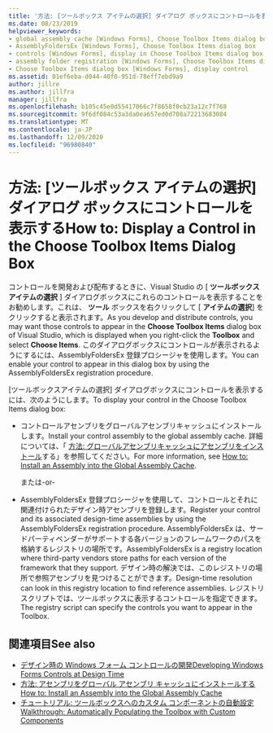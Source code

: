 ```yaml
---
title: '方法: [ツールボックス アイテムの選択] ダイアログ ボックスにコントロールを表示する'
ms.date: 08/23/2019
helpviewer_keywords:
- global assembly cache [Windows Forms], Choose Toolbox Items dialog box
- AssemblyFoldersEx [Windows Forms], Choose Toolbox Items dialog box
- controls [Windows Forms], display in Choose Toolbox Items dialog box
- assembly folder registration [Windows Forms], Choose Toolbox Items dialog box
- Choose Toolbox Items dialog box [Windows Forms], display control
ms.assetid: 01ef6eba-d044-40f0-951d-78eff7ebd9a9
author: jillre
ms.author: jillfra
manager: jillfra
ms.openlocfilehash: b105c45e0d55417066c7f8658f0cb23a12c7f768
ms.sourcegitcommit: 9f6df084c53a3da0ea657ed0d708a72213683084
ms.translationtype: MT
ms.contentlocale: ja-JP
ms.lasthandoff: 12/09/2020
ms.locfileid: "96980840"
---
```

# <a name="how-to-display-a-control-in-the-choose-toolbox-items-dialog-box"></a><span data-ttu-id="bf687-102">方法: [ツールボックス アイテムの選択] ダイアログ ボックスにコントロールを表示する</span><span class="sxs-lookup"><span data-stu-id="bf687-102">How to: Display a Control in the Choose Toolbox Items Dialog Box</span></span>

<span data-ttu-id="bf687-103">コントロールを開発および配布するときに、Visual Studio の [ **ツールボックスアイテムの選択** ] ダイアログボックスにこれらのコントロールを表示することをお勧めします。これは、 **ツール** ボックスを右クリックして [ **アイテムの選択**] をクリックすると表示されます。</span><span class="sxs-lookup"><span data-stu-id="bf687-103">As you develop and distribute controls, you may want those controls to appear in the **Choose Toolbox Items** dialog box of Visual Studio, which is displayed when you right-click the **Toolbox** and select **Choose Items**.</span></span> <span data-ttu-id="bf687-104">このダイアログボックスにコントロールが表示されるようにするには、AssemblyFoldersEx 登録プロシージャを使用します。</span><span class="sxs-lookup"><span data-stu-id="bf687-104">You can enable your control to appear in this dialog box by using the AssemblyFoldersEx registration procedure.</span></span>

<span data-ttu-id="bf687-105">[ツールボックスアイテムの選択] ダイアログボックスにコントロールを表示するには、次のようにします。</span><span class="sxs-lookup"><span data-stu-id="bf687-105">To display your control in the Choose Toolbox Items dialog box:</span></span>

- <span data-ttu-id="bf687-106">コントロールアセンブリをグローバルアセンブリキャッシュにインストールします。</span><span class="sxs-lookup"><span data-stu-id="bf687-106">Install your control assembly to the global assembly cache.</span></span> <span data-ttu-id="bf687-107">詳細については、「 [方法: グローバルアセンブリキャッシュにアセンブリをインストール](/dotnet/framework/app-domains/install-assembly-into-gac)する」を参照してください。</span><span class="sxs-lookup"><span data-stu-id="bf687-107">For more information, see [How to: Install an Assembly into the Global Assembly Cache](/dotnet/framework/app-domains/install-assembly-into-gac).</span></span>

  <span data-ttu-id="bf687-108">または</span><span class="sxs-lookup"><span data-stu-id="bf687-108">-or-</span></span>

- <span data-ttu-id="bf687-109">AssemblyFoldersEx 登録プロシージャを使用して、コントロールとそれに関連付けられたデザイン時アセンブリを登録します。</span><span class="sxs-lookup"><span data-stu-id="bf687-109">Register your control and its associated design-time assemblies by using the AssemblyFoldersEx registration procedure.</span></span> <span data-ttu-id="bf687-110">AssemblyFoldersEx は、サードパーティベンダーがサポートする各バージョンのフレームワークのパスを格納するレジストリの場所です。</span><span class="sxs-lookup"><span data-stu-id="bf687-110">AssemblyFoldersEx is a registry location where third-party vendors store paths for each version of the framework that they support.</span></span> <span data-ttu-id="bf687-111">デザイン時の解決では、このレジストリの場所で参照アセンブリを見つけることができます。</span><span class="sxs-lookup"><span data-stu-id="bf687-111">Design-time resolution can look in this registry location to find reference assemblies.</span></span> <span data-ttu-id="bf687-112">レジストリスクリプトでは、ツールボックスに表示するコントロールを指定できます。</span><span class="sxs-lookup"><span data-stu-id="bf687-112">The registry script can specify the controls you want to appear in the Toolbox.</span></span>

## <a name="see-also"></a><span data-ttu-id="bf687-113">関連項目</span><span class="sxs-lookup"><span data-stu-id="bf687-113">See also</span></span>

- [<span data-ttu-id="bf687-114">デザイン時の Windows フォーム コントロールの開発</span><span class="sxs-lookup"><span data-stu-id="bf687-114">Developing Windows Forms Controls at Design Time</span></span>](developing-windows-forms-controls-at-design-time.md)
- [<span data-ttu-id="bf687-115">方法: アセンブリをグローバル アセンブリ キャッシュにインストールする</span><span class="sxs-lookup"><span data-stu-id="bf687-115">How to: Install an Assembly into the Global Assembly Cache</span></span>](/dotnet/framework/app-domains/install-assembly-into-gac)
- [<span data-ttu-id="bf687-116">チュートリアル: ツールボックスへのカスタム コンポーネントの自動設定</span><span class="sxs-lookup"><span data-stu-id="bf687-116">Walkthrough: Automatically Populating the Toolbox with Custom Components</span></span>](walkthrough-automatically-populating-the-toolbox-with-custom-components.md)

